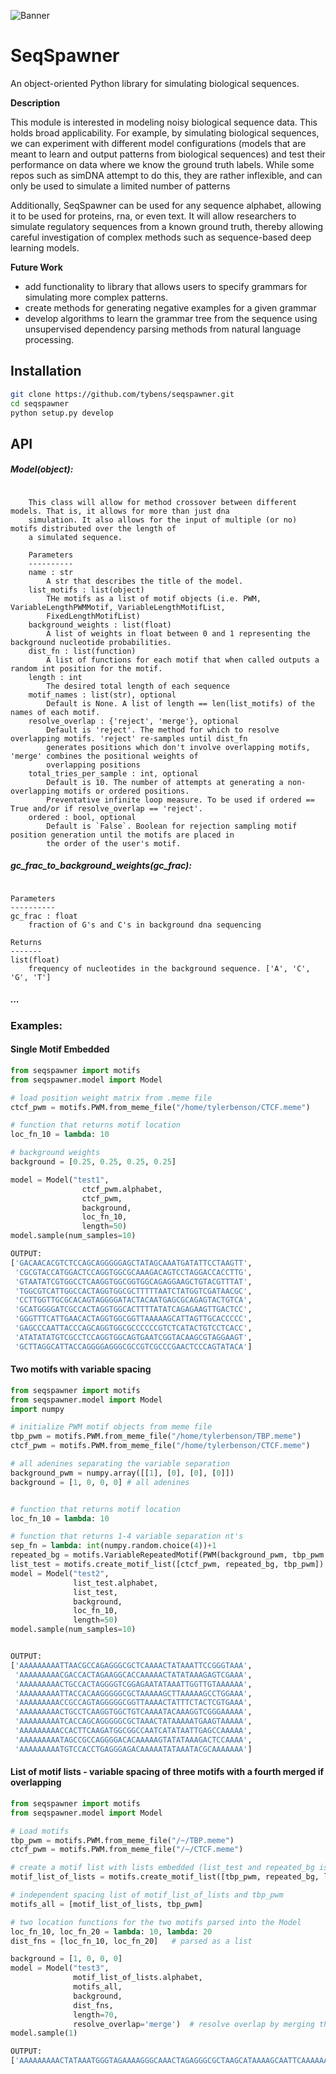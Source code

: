 ![Banner](banner.png)

# SeqSpawner

An object-oriented Python library for simulating biological sequences.

**Description**

This module is interested in modeling noisy biological sequence data.  This holds broad applicability. For example, by simulating biological sequences, we can experiment with different model configurations (models that are meant to learn and output patterns from biological sequences) and test their performance on data where we know the ground truth labels. While some repos such as simDNA attempt to do this, they are rather inflexible, and can only be used to simulate a limited number of patterns

Additionally, SeqSpawner can be used for any sequence alphabet, allowing it to be used for proteins, rna, or even text. It will allow researchers to simulate regulatory sequences from a known ground truth, thereby allowing careful investigation of complex methods such as sequence-based deep learning models.

**Future Work**
- add functionality to library that allows users to specify grammars for simulating more complex patterns.
- create methods for generating negative examples for a given grammar
- develop algorithms to learn the grammar tree from the sequence using unsupervised dependency parsing methods from natural language processing.

## Installation
```Bash
git clone https://github.com/tybens/seqspawner.git
cd seqspawner
python setup.py develop
```
## API
##### Model(object):
``` This class holds all of the parameters and allows for sequence simulation

    This class will allow for method crossover between different models. That is, it allows for more than just dna
    simulation. It also allows for the input of multiple (or no) motifs distributed over the length of
    a simulated sequence.

    Parameters
    ----------
    name : str
        A str that describes the title of the model.
    list_motifs : list(object)
        THe motifs as a list of motif objects (i.e. PWM, VariableLengthPWMMotif, VariableLengthMotifList,
        FixedLengthMotifList)
    background_weights : list(float)
        A list of weights in float between 0 and 1 representing the background nucleotide probabilities.
    dist_fn : list(function)
        A list of functions for each motif that when called outputs a random int position for the motif.
    length : int
        The desired total length of each sequence
    motif_names : list(str), optional
        Default is None. A list of length == len(list_motifs) of the names of each motif.
    resolve_overlap : {'reject', 'merge'}, optional
        Default is 'reject'. The method for which to resolve overlapping motifs. 'reject' re-samples until dist_fn
        generates positions which don't involve overlapping motifs, 'merge' combines the positional weights of
        overlapping positions
    total_tries_per_sample : int, optional
        Default is 10. The number of attempts at generating a non-overlapping motifs or ordered positions.
        Preventative infinite loop measure. To be used if ordered == True and/or if resolve_overlap == 'reject'.
    ordered : bool, optional
        Default is `False`. Boolean for rejection sampling motif position generation until the motifs are placed in
        the order of the user's motif.
```
##### gc_frac_to_background_weights(gc_frac):
```Converts gc_frac to a list of weights

Parameters
----------
gc_frac : float
    fraction of G's and C's in background dna sequencing

Returns
-------
list(float)
    frequency of nucleotides in the background sequence. ['A', 'C', 'G', 'T']
```
##### ...
    
### Examples:
#### Single Motif Embedded
```Python
from seqspawner import motifs
from seqspawner.model import Model

# load position weight matrix from .meme file
ctcf_pwm = motifs.PWM.from_meme_file("/home/tylerbenson/CTCF.meme")

# function that returns motif location
loc_fn_10 = lambda: 10

# background weights
background = [0.25, 0.25, 0.25, 0.25]

model = Model("test1",
                ctcf_pwm.alphabet,
                ctcf_pwm,
                background,
                loc_fn_10,
                length=50)
model.sample(num_samples=10)

OUTPUT:
['GACAACACGTCTCCAGCAGGGGGAGCTATAGCAAATGATATTCCTAAGTT',
 'CGCGTACCATGGACTCCAGGTGGCGCAAAGACAGTCCTAGGACCACCTTG',
 'GTAATATCGTGGCCTCAAGGTGGCGGTGGCAGAGGAAGCTGTACGTTTAT',
 'TGGCGTCATTGGCCACTAGGTGGCGCTTTTTAATCTATGGTCGATAACGC',
 'CCTTGGTTGCGCACAGTAGGGGATACTACAATGAGCGCAGAGTACTGTCA',
 'GCATGGGGATCGCCACTAGGTGGCACTTTTATATCAGAGAAGTTGACTCC',
 'GGGTTTCATTGAACACTAGGTGGCGGTTAAAAAGCATTAGTTGCACCCCC',
 'GAGCCCAATTACCCAGCAGGTGGCGCCCCCCGTCTCATACTGTCCTCACC',
 'ATATATATGTCGCCTCCAGGTGGCAGTGAATCGGTACAAGCGTAGGAAGT',
 'GCTTAGGCATTACCAGGGGAGGGCGCCGTCGCCCGAACTCCCAGTATACA']
```
#### Two motifs with variable spacing
```Python
from seqspawner import motifs
from seqspawner.model import Model
import numpy

# initialize PWM motif objects from meme file
tbp_pwm = motifs.PWM.from_meme_file("/home/tylerbenson/TBP.meme")
ctcf_pwm = motifs.PWM.from_meme_file("/home/tylerbenson/CTCF.meme")

# all adenines separating the variable separation
background_pwm = numpy.array([[1], [0], [0], [0]])
background = [1, 0, 0, 0] # all adenines


# function that returns motif location
loc_fn_10 = lambda: 10

# function that returns 1-4 variable separation nt's
sep_fn = lambda: int(numpy.random.choice(4))+1
repeated_bg = motifs.VariableRepeatedMotif(PWM(background_pwm, tbp_pwm.alphabet), sep_fn)
list_test = motifs.create_motif_list([ctcf_pwm, repeated_bg, tbp_pwm])
model = Model("test2",
              list_test.alphabet,
              list_test,
              background,
              loc_fn_10,
              length=50)
model.sample(num_samples=10)


OUTPUT:
['AAAAAAAAATTAACGCCAGAGGGCGCTCAAAACTATAAATTCCGGGTAAA',
 'AAAAAAAAACGACCACTAGAAGGCACCAAAAACTATATAAAGAGTCGAAA',
 'AAAAAAAAACTGCCACTAGGGGTCGGAGAATATAAATTGGTTGTAAAAAA',
 'AAAAAAAAATTACCACAAGGGGGCGCTAAAAAGCTTAAAAAGCCTGGAAA',
 'AAAAAAAAACCGCCAGTAGGGGGCGGTTAAAACTATTTCTACTCGTGAAA',
 'AAAAAAAAACTGCCTCAAGGTGGCTGTCAAAATACAAAGGTCGGGAAAAA',
 'AAAAAAAAATCACCAGCAGGGGGCGCTAAACTATAAAAATGAAGTAAAAA',
 'AAAAAAAAACCACTTCAAGATGGCGGCCAATCATATAATTGAGCCAAAAA',
 'AAAAAAAAATAGCCGCCAGGGGACACAAAAAGTATATAAAGACTCCAAAA',
 'AAAAAAAAATGTCCACCTGAGGGAGACAAAAATATAAATACGCAAAAAAA']
```
#### List of motif lists - variable spacing of three motifs with a fourth merged if overlapping
```Python
from seqspawner import motifs
from seqspawner.model import Model

# Load motifs
tbp_pwm = motifs.PWM.from_meme_file("/~/TBP.meme")
ctcf_pwm = motifs.PWM.from_meme_file("/~/CTCF.meme")

# create a motif list with lists embedded (list_test and repeated_bg is initialized in above example)
motif_list_of_lists = motifs.create_motif_list([tbp_pwm, repeated_bg, list_test])  

# independent spacing list of motif_list_of_lists and tbp_pwm
motifs_all = [motif_list_of_lists, tbp_pwm]  

# two location functions for the two motifs parsed into the Model
loc_fn_10, loc_fn_20 = lambda: 10, lambda: 20          
dist_fns = [loc_fn_10, loc_fn_20]   # parsed as a list

background = [1, 0, 0, 0]
model = Model("test3", 
              motif_list_of_lists.alphabet,
              motifs_all,
              background,
              dist_fns,
              length=70,
              resolve_overlap='merge')  # resolve overlap by merging the motifs
model.sample(1)

OUTPUT:
['AAAAAAAAACTATAAATGGGTAGAAAAGGGCAAACTAGAGGGCGCTAAGCATAAAAGCAATTCAAAAAAA']
```
